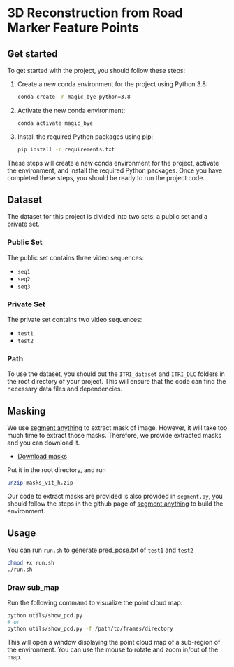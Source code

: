 # 3D Reconstruction from Road Marker Feature Points

## Get started
To get started with the project, you should follow these steps:

1. Create a new conda environment for the project using Python 3.8:
    ```bash
    conda create -n magic_bye python=3.8
    ```
2. Activate the new conda environment:
    ```bash
    conda activate magic_bye
    ```
3. Install the required Python packages using pip:
    ```bash
    pip install -r requirements.txt
    ```

These steps will create a new conda environment for the project, activate the environment, and install the required Python packages. Once you have completed these steps, you should be ready to run the project code.
## Dataset

The dataset for this project is divided into two sets: a public set and a private set. 

### Public Set

The public set contains three video sequences:

- `seq1`
- `seq2`
- `seq3`

<!-- You can download the public set using the following link:

- [Download Public Set](https://140.112.48.121:25251/sharing/Lw8QTICUf) -->

### Private Set

The private set contains two video sequences:

- `test1`
- `test2`

<!-- You can download the private set using the following link:

- [Download Private Set](https://140.112.48.121:25251/sharing/PyViYwNsv) -->

### Path

To use the dataset, you should put the `ITRI_dataset` and `ITRI_DLC` folders in the root directory of your project. This will ensure that the code can find the necessary data files and dependencies.

## Masking

We use [segment anything](https://github.com/facebookresearch/segment-anything) to extract mask of image. However, it will take too much time to extract those masks. Therefore, we provide extracted masks and you can download it.

- [Download masks](https://ntucc365-my.sharepoint.com/:u:/g/personal/b08901046_ntu_edu_tw/EW2kqAPQf49GgIQtZqmnJv0BpPn6DHeT81XI_VVZNfYkmQ?e=zLYKGu)

Put it in the root directory, and run
```bash
unzip masks_vit_h.zip
```

Our code to extract masks are provided is also provided in `segment.py`, you should follow the steps in the github page of [segment anything](https://github.com/facebookresearch/segment-anything) to build the environment.

## Usage

You can run `run.sh` to generate pred_pose.txt of `test1` and `test2`

```bash
chmod +x run.sh
./run.sh
```

### Draw sub_map

Run the following command to visualize the point cloud map:

```bash
python utils/show_pcd.py
# or
python utils/show_pcd.py -f /path/to/frames/directory
```

This will open a window displaying the point cloud map of a sub-region of the environment. You can use the mouse to rotate and zoom in/out of the map.
